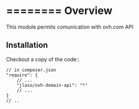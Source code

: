 ========
Overview
========

This module permits comunication with ovh.com API

Installation
------------
Checkout a copy of the code::

    // in composer.json
    "require": {
        // ...
        "jlaso/ovh-domain-api": "*"
        // ...
    }
    // ..


